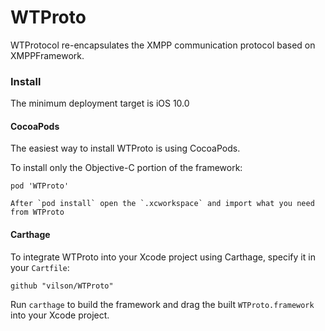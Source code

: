 # WTProto
WTProtocol re-encapsulates the XMPP communication protocol based on XMPPFramework.

### Install

The minimum deployment target is iOS 10.0

#### CocoaPods

The easiest way to install WTProto is using CocoaPods.

To install only the Objective-C portion of the framework:

```
pod 'WTProto'
```

```
After `pod install` open the `.xcworkspace` and import what you need from WTProto
```

#### Carthage

To integrate WTProto into your Xcode project using Carthage, specify it in your `Cartfile`:

```
github "vilson/WTProto"
```

Run `carthage` to build the framework and drag the built `WTProto.framework` into your Xcode project. 
